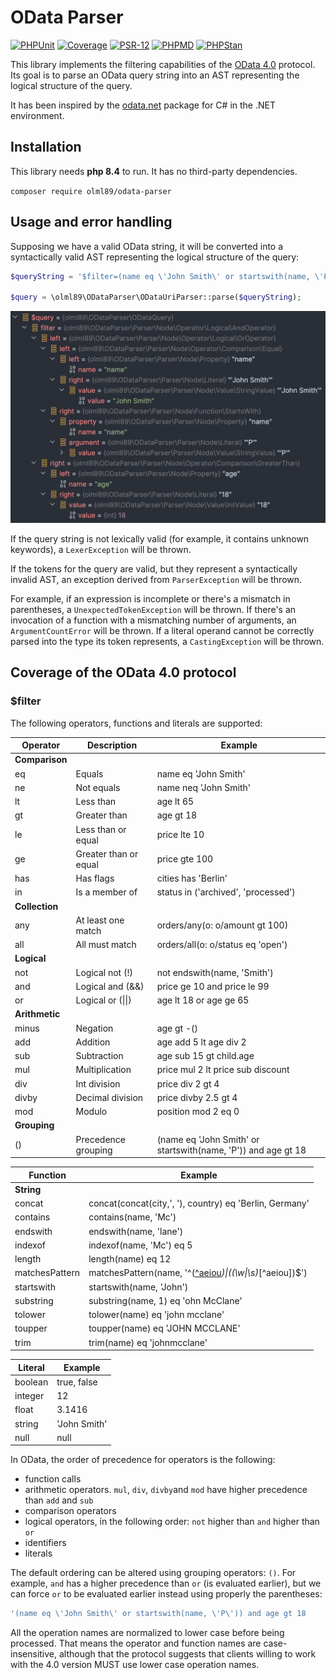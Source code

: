 # OData Parser

[![PHPUnit](https://github.com/olml89/odata-parser/actions/workflows/phpunit.yml/badge.svg)](https://github.com/olml89/odata-parser)
[![Coverage](https://codecov.io/gh/olml89/odata-parser/branch/main/graph/badge.svg)](https://codecov.io/gh/olml89/odata-parser)
[![PSR-12](https://github.com/olml89/odata-parser/actions/workflows/pint.yml/badge.svg)](https://www.php-fig.org/psr/psr-12)
[![PHPMD](https://github.com/olml89/odata-parser/actions/workflows/phpmd.yml/badge.svg)](https://github.com/olml89/odata-parser)
[![PHPStan](https://github.com/olml89/odata-parser/actions/workflows/phpstan.yml/badge.svg)](https://phpstan.org/user-guide/rule-levels)

This library implements the filtering capabilities of the
[OData 4.0](https://docs.oasis-open.org/odata/odata/v4.01/odata-v4.01-part1-protocol.html)
protocol. Its goal is to parse an OData query string into an AST representing the logical structure of the query.

It has been inspired by the
[odata.net](https://github.com/OData/odata.net/tree/8a927f43e58219d45bbf15dae6e836559ba311cf)
package for C# in the .NET environment.

## Installation

This library needs **php 8.4** to run. It has no third-party dependencies.

`
composer require olml89/odata-parser
`

## Usage and error handling

Supposing we have a valid OData string, it will be converted into a syntactically valid AST representing the
logical structure of the query:

```php
$queryString = '$filter=(name eq \'John Smith\' or startswith(name, \'P\')) and age gt 18'

$query = \olml89\ODataParser\ODataUriParser::parse($queryString);
```

![AST](https://github.com/olml89/odata-parser/blob/main/img/ast.png)

If the query string is not lexically valid (for example, it contains unknown keywords), a 
`LexerException` 
will be thrown.

If the tokens for the query are valid, but they represent a syntactically invalid AST, an exception derived from
`ParserException`
will be thrown.

For example, if an expression is incomplete or there's a mismatch in parentheses, a
`UnexpectedTokenException`
will be thrown. If there's an invocation of a function with a mismatching number of arguments, an
`ArgumentCountError` 
will be thrown. If a literal operand cannot be correctly parsed into the type its token represents, a
`CastingException` will be thrown.

## Coverage of the OData 4.0 protocol

### $filter

The following operators, functions and literals are supported:

| **Operator**   | **Description**       | **Example**                                                     |
|----------------|-----------------------|-----------------------------------------------------------------|
| **Comparison** |                       |                                                                 |
| eq             | Equals                | name eq 'John Smith'                                            |
| ne             | Not equals            | name neq 'John Smith'                                           |
| lt             | Less than             | age lt 65                                                       |
| gt             | Greater than          | age gt 18                                                       |
| le             | Less than or equal    | price lte 10                                                    |
| ge             | Greater than or equal | price gte 100                                                   |
| has            | Has flags             | cities has 'Berlin'                                             |
| in             | Is a member of        | status in ('archived', 'processed')                             |
| **Collection** |                       |                                                                 |
| any            | At least one match    | orders/any(o: o/amount gt 100)                                  |
| all            | All must match        | orders/all(o: o/status eq 'open')                               |
| **Logical**    |                       |                                                                 |
| not            | Logical not (!)       | not endswith(name, 'Smith')                                     |
| and            | Logical and (&&)      | price ge 10 and price le 99                                     |
| or             | Logical or (\|\|)     | age lt 18 or age ge 65                                          |
| **Arithmetic** |                       |                                                                 |
| minus          | Negation              | age gt -()                                                      |          
| add            | Addition              | age add 5 lt age div 2                                          |
| sub            | Subtraction           | age sub 15 gt child.age                                         |
| mul            | Multiplication        | price mul 2 lt price sub discount                               |
| div            | Int division          | price div 2 gt 4                                                |
| divby          | Decimal division      | price divby 2.5 gt 4                                            |
| mod            | Modulo                | position mod 2 eq 0                                             |
| **Grouping**   |                       |                                                                 |
| ()             | Precedence grouping   | (name eq 'John Smith' or startswith(name, \'P\')) and age gt 18 |

| **Function**   | **Example**                                                        |
|----------------|--------------------------------------------------------------------|
| **String**     |                                                                    |
| concat         | concat(concat(city,', '), country) eq 'Berlin, Germany'            |
| contains       | contains(name, 'Mc')                                               |
| endswith       | endswith(name, 'lane')                                             |
| indexof        | indexof(name, 'Mc') eq 5                                           |
| length         | length(name) eq 12                                                 |
| matchesPattern | matchesPattern(name, '^([^aeiou](\w\|\s)*)\|((\w\|\s)*[^aeiou])$') |
| startswith     | startswith(name, 'John')                                           |
| substring      | substring(name, 1) eq 'ohn McClane'                                |
| tolower        | tolower(name) eq 'john mcclane'                                    |
| toupper        | toupper(name) eq 'JOHN MCCLANE'                                    |
| trim           | trim(name) eq 'johnmcclane'                                        |

| **Literal** | **Example**  |
|-------------|--------------|
| boolean     | true, false  |
| integer     | 12           |
| float       | 3.1416       |
| string      | 'John Smith' |
| null        | null         |

In OData, the order of precedence for operators is the following:
* function calls
* arithmetic operators. `mul`, `div`, `divby`and `mod` have higher precedence than `add` and `sub`
* comparison operators
* logical operators, in the following order: `not` higher than `and` higher than `or`
* identifiers
* literals

The default ordering can be altered using grouping operators: `()`. 
For example, `and` has a higher precedence than `or` (is evaluated earlier), but we can force `or` to be evaluated
earlier instead using properly the parentheses:

```php
'(name eq \'John Smith\' or startswith(name, \'P\')) and age gt 18
```

All the operation names are normalized to lower case before being processed. That means the operator and function names are
case-insensitive, although that the protocol suggests that clients willing to work with the 4.0 version MUST use
lower case operation names.








